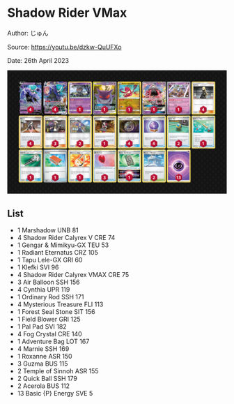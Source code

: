 # Shadow Rider VMax

Author: じゅん

Source: <https://youtu.be/dzkw-QuUFXo>

Date: 26th April 2023

![decklist](../../images/SVI/Shadow%20Rider%20Vmax/5-%20Shadow%20Rider%20Vmax.png)

## List

* 1 Marshadow UNB 81
* 4 Shadow Rider Calyrex V CRE 74
* 1 Gengar & Mimikyu-GX TEU 53
* 1 Radiant Eternatus CRZ 105
* 1 Tapu Lele-GX GRI 60
* 1 Klefki SVI 96
* 4 Shadow Rider Calyrex VMAX CRE 75
* 3 Air Balloon SSH 156
* 4 Cynthia UPR 119
* 1 Ordinary Rod SSH 171
* 4 Mysterious Treasure FLI 113
* 1 Forest Seal Stone SIT 156
* 1 Field Blower GRI 125
* 1 Pal Pad SVI 182
* 4 Fog Crystal CRE 140
* 1 Adventure Bag LOT 167
* 4 Marnie SSH 169
* 1 Roxanne ASR 150
* 3 Guzma BUS 115
* 2 Temple of Sinnoh ASR 155
* 2 Quick Ball SSH 179
* 2 Acerola BUS 112
* 13 Basic {P} Energy SVE 5
